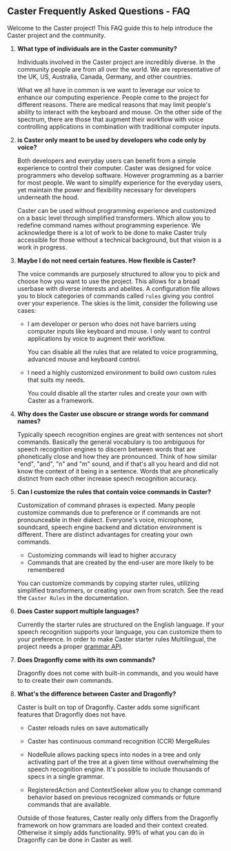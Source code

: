 ## **Caster Frequently Asked Questions - FAQ**

Welcome to the Caster project! This FAQ guide this to help introduce the Caster project and the community. 

1. **What type of individuals are in the Caster community?**  

      Individuals involved in the Caster project are incredibly diverse. In the community people are from all over the world. We are representative of the UK, US, Australia, Canada, Germany, and other countries.

      What we all have in common is we want to leverage our voice to enhance our computing experience. People come to the project for different reasons. There are medical reasons that may limit people's ability to interact with the keyboard and mouse. On the other side of the spectrum, there are those that augment their workflow with voice controlling applications in combination with traditional computer inputs. 
      
      

2. **is Caster only meant to be used by developers who code only by voice?**

      Both developers and everyday users can benefit from a simple experience to control their computer. Caster was designed for voice programmers who develop software. However programming as a barrier for most people. We want to simplify experience for the everyday users, yet maintain the power and flexibility necessary for developers underneath the hood. 

      Caster can be used without programming experience and customized on a basic level through simplified transformers. Which allow you to redefine command names without programming experience. We acknowledge there is a lot of work to be done to make Caster truly accessible for those without a technical background, but that vision is a work in progress.
      
      

3. **Maybe I do not need certain features. How flexible is Caster?** 

      The voice commands are purposely structured to allow you to pick and choose how you want to use the project. This allows for a broad userbase with diverse interests and abelites.  A configuration file allows you to block categories of commands called `rules`  giving you control over your experience. The skies is the limit, consider the following use cases:

      - I am developer or person who does not have barriers using computer inputs like keyboard and mouse. I only want to control applications by voice to augment their workflow.

        You can disable all the rules that are related to voice programming, advanced mouse and keyboard control.

      - I need a highly customized environment to build own custom rules that suits my needs.

        You could disable all the starter rules and create your own with Caster as a framework.
        
        

4. **Why does the Caster use obscure or strange words for command names?**

      Typically speech recognition engines are great with sentences not short commands. Basically the general vocabulary is too ambiguous for speech recognition engines to discern between words that are phonetically close and how they are pronounced. Think of how similar "end", "and", "n" and "m" sound, and if that's all you heard and did not know the context of it being in a sentence. Words that are phonetically distinct from each other increase speech recognition accuracy.  

      

5. **Can I customize the rules that contain voice commands in Caster?**

      Customization of command phrases is expected. Many people customize commands due to preference or if commands are not pronounceable in their dialect. Everyone's voice, microphone, soundcard, speech engine backend and dictation environment is different. There are distinct advantages for creating your own commands.

      - Customizing commands will lead to higher accuracy 
      - Commands that are created by the end-user are more likely to be remembered

      You can customize commands by copying starter rules, utilizing simplified transformers, or creating your own from scratch. See the read the `Caster Rules` in the documentation.
      
      

6. **Does Caster support multiple languages?**

      Currently the starter rules are structured on the English language. If your speech recognition supports your language, you can customize them to your preference. In order to make Caster starter rules Multilingual, the project needs a proper [grammar API](https://github.com/dictation-toolbox/Caster/issues/533#issuecomment-589829408).
      
      
      
7. **Does Dragonfly come with its own commands?**

      Dragonfly does not come with built-in commands, and you would have to to create their own commands.

      

8. **What's the difference between Caster and Dragonfly?**

      Caster is built on top of Dragonfly. Caster adds some significant features that Dragonfly does not have.

      - Caster reloads rules on save automatically

      - Caster has continuous command recognition (CCR) MergeRules

      - NodeRule allows packing specs into nodes in a tree and only activating part of the tree at a given time without overwhelming the speech recognition engine. It's possible to include thousands of specs in a single grammar.

      - RegisteredAction and ContextSeeker allow you to change command behavior based on previous recognized commands or future commands that are available.

        

      Outside of those features, Caster really only differs from the Dragonfly framework on how grammars are loaded and their context created. Otherwise it simply adds functionality. 99% of what you can do in Dragonfly can be done in Caster as well.

